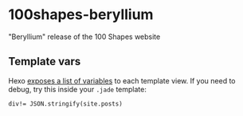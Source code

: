 # 100shapes-beryllium
"Beryllium" release of the 100 Shapes website

## Template vars

Hexo [exposes a list of variables](https://hexo.io/docs/variables.html) to each template view. If you need to debug, 
try this inside your `.jade` template:

    div!= JSON.stringify(site.posts)